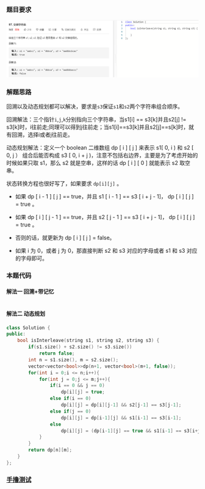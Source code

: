 ### 题目要求

![](pic/97.png)

### 解题思路

回溯以及动态规划都可以解决，要求是`s3`保证`s1`和`s2`两个字符串组合顺序。

回溯解法：三个指针`i`,`j`,`k`分别指向三个字符串，当s1[i] == s3[k]并且s2[j] != s3[k]时，i往前走;同理可以得到j往前走；当s1[i]==s3[k]并且s2[j]\==s[k]时，就有回溯，选择i或者j往前走。

动态规划解法：定义一个 boolean 二维数组 dp [ i ] [ j ] 来表示 s1[ 0, i ) 和 s2 [ 0, j ） 组合后能否构成 s3 [ 0, i + j )，注意不包括右边界，主要是为了考虑开始的时候如果只取 s1，那么 s2 就是空串，这样的话 dp [ i ] [ 0 ] 就能表示 s2 取空串。

状态转换方程也很好写了，如果要求 `dp[i][j]` 。

- 如果 dp [ i - 1 ] [ j ] == true，并且 s1 [ i - 1 ] == s3 [ i + j - 1]， dp [ i ] [ j ] = true 。

- 如果 dp [ i ] [ j - 1 ] == true，并且 s2 [ j - 1 ] == s3 [ i + j - 1]， dp [ i ] [ j ] = true 。

- 否则的话，就更新为 dp [ i ] [ j ] = false。

- 如果 i 为 0，或者 j 为 0，那直接判断 s2 和 s3 对应的字母或者 s1 和 s3 对应的字母即可。

### 本题代码

#### 解法一 回溯+带记忆

```c++

```

#### 解法二 动态规划

```c++
class Solution {
public:
    bool isInterleave(string s1, string s2, string s3) {
        if(s1.size() + s2.size() != s3.size())
            return false;
        int n = s1.size(), m = s2.size();
        vector<vector<bool>>dp(n+1, vector<bool>(m+1, false));
        for(int i = 0;i <= n;i++){
            for(int j = 0;j <= m;j++){
                if(i == 0 && j == 0)
                    dp[i][j] = true;
                else if(i == 0)
                    dp[i][j] = dp[i][j-1] && s2[j-1] == s3[j-1];
                else if(j == 0)
                    dp[i][j] = dp[i-1][j] && s1[i-1] == s3[i-1];
                else
                    dp[i][j] = (dp[i-1][j] == true && s1[i-1] == s3[i+j-1]) || (dp[i][j-1] && s2[j-1] == s3[i+j-1]);
            }
        }
        return dp[n][m];
    }
};
```

### [手撸测试](https://leetcode-cn.com/problems/interleaving-string/) 

